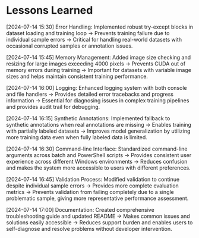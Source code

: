 # Lessons Learned

[2024-07-14 15:30] Error Handling: Implemented robust try-except blocks in dataset loading and training loop → Prevents training failure due to individual sample errors → Critical for handling real-world datasets with occasional corrupted samples or annotation issues.

[2024-07-14 15:45] Memory Management: Added image size checking and resizing for large images exceeding 4000 pixels → Prevents CUDA out of memory errors during training → Important for datasets with variable image sizes and helps maintain consistent training performance.

[2024-07-14 16:00] Logging: Enhanced logging system with both console and file handlers → Provides detailed error tracebacks and progress information → Essential for diagnosing issues in complex training pipelines and provides audit trail for debugging.

[2024-07-14 16:15] Synthetic Annotations: Implemented fallback to synthetic annotations when real annotations are missing → Enables training with partially labeled datasets → Improves model generalization by utilizing more training data even when fully labeled data is limited.

[2024-07-14 16:30] Command-line Interface: Standardized command-line arguments across batch and PowerShell scripts → Provides consistent user experience across different Windows environments → Reduces confusion and makes the system more accessible to users with different preferences.

[2024-07-14 16:45] Validation Process: Modified validation to continue despite individual sample errors → Provides more complete evaluation metrics → Prevents validation from failing completely due to a single problematic sample, giving more representative performance assessment.

[2024-07-14 17:00] Documentation: Created comprehensive troubleshooting guide and updated README → Makes common issues and solutions easily accessible → Reduces support burden and enables users to self-diagnose and resolve problems without developer intervention. 
